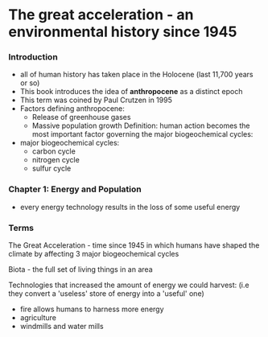 # The great acceleration - an environmental history since 1945

### Introduction

- all of human history has taken place in the Holocene (last 11,700 years or so)
- This book introduces the idea of **anthropocene** as a distinct epoch
- This term was coined by Paul Crutzen in 1995
- Factors defining anthropocene:
    - Release of greenhouse gases
    - Massive population growth
Definition: human action becomes the most important factor governing the major biogeochemical cycles:
- major biogeochemical cycles:
    - carbon cycle
    - nitrogen cycle
    - sulfur cycle


### Chapter 1: Energy and Population

- every energy technology results in the loss of some useful energy

### Terms

The Great Acceleration - time since 1945 in which humans have shaped the climate by affecting 3 major biogeochemical cycles

Biota - the full set of living things in an area

Technologies that increased the amount of energy we could harvest:  (i.e they convert a 'useless' store of energy into a 'useful' one)

- fire allows humans to harness more energy
- agriculture 
- windmills and water mills
